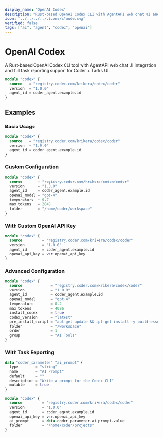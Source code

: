 ```yaml
---
display_name: "OpenAI Codex"
description: "Rust-based OpenAI Codex CLI with AgentAPI web chat UI and task reporting"
icon: "../../../../.icons/claude.svg"
verified: false
tags: ["ai", "agent", "codex", "openai"]
---
```


# OpenAI Codex

A Rust-based OpenAI Codex CLI tool with AgentAPI web chat UI integration and full task reporting support for Coder + Tasks UI.


```tf
module "codex" {
  source   = "registry.coder.com/krikera/codex/coder"
  version  = "1.0.0"
  agent_id = coder_agent.example.id
}
```

## Examples

### Basic Usage

```tf
module "codex" {
  source   = "registry.coder.com/krikera/codex/coder"
  version  = "1.0.0"
  agent_id = coder_agent.example.id
}
```

### Custom Configuration

```tf
module "codex" {
  source       = "registry.coder.com/krikera/codex/coder"
  version      = "1.0.0"
  agent_id     = coder_agent.example.id
  openai_model = "gpt-4"
  temperature  = 0.7
  max_tokens   = 2048
  folder       = "/home/coder/workspace"
}
```

### With Custom OpenAI API Key

```tf
module "codex" {
  source         = "registry.coder.com/krikera/codex/coder"
  version        = "1.0.0"
  agent_id       = coder_agent.example.id
  openai_api_key = var.openai_api_key
}
```

### Advanced Configuration

```tf
module "codex" {
  source             = "registry.coder.com/krikera/codex/coder"
  version            = "1.0.0"
  agent_id           = coder_agent.example.id
  openai_model       = "gpt-4"
  temperature        = 0.2
  max_tokens         = 4096
  install_codex      = true
  codex_version      = "latest"
  pre_install_script = "apt-get update && apt-get install -y build-essential"
  folder             = "/workspace"
  order              = 1
  group              = "AI Tools"
}
```

### With Task Reporting

```tf
data "coder_parameter" "ai_prompt" {
  type        = "string"
  name        = "AI Prompt"
  default     = ""
  description = "Write a prompt for the Codex CLI"
  mutable     = true
}

module "codex" {
  source         = "registry.coder.com/krikera/codex/coder"
  version        = "1.0.0"
  agent_id       = coder_agent.example.id
  openai_api_key = var.openai_api_key
  ai_prompt      = data.coder_parameter.ai_prompt.value
  folder         = "/home/coder/projects"
}
```
